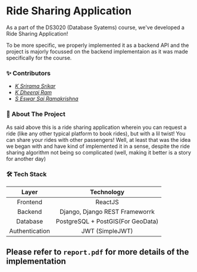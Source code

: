 # Ride Sharing Application

As a part of the DS3020 (Database Syatems) course, we've developed a Ride Sharing Application!

To be more specific, we properly implemented it as a backend API and the project is majorly focussed on the backend implementaion as it was made specifically for the course.

### ✨ Contributors

- [_K Srirama Srikar_](https://github.com/k-srirama-srikar)
- [_K Dheeraj Ram_](https://github.com/DheerajRamKalava)
- [_S Eswar Sai Ramakrishna_](https://github.com/sesrk) 


### 📝 About The Project

As said above this is a ride sharing application wherein you can request a ride (like any other typical platform to book rides), but with a lil twist! You can share your rides with other passengers! Well, at least that was the idea we began with and have kind of implemented it in a sense, despite the ride sharing algorithm not being so complicated (well, making it better is a story for another day)

### 🛠️ Tech Stack

| Layer        | Technology            |
|:--------------:|:------------------------:|
| Frontend | ReactJS |
| Backend      | Django, Django REST Frameworrk            |
| Database     | PostgreSQL + PostGIS(For GeoData)   |
| Authentication | JWT (SimpleJWT)     |


## Please refer to `report.pdf` for more details of the implementation
